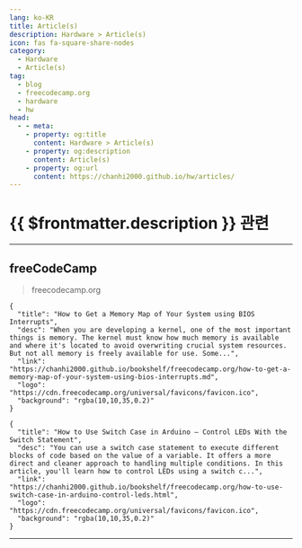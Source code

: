 ```yaml
---
lang: ko-KR
title: Article(s)
description: Hardware > Article(s)
icon: fas fa-square-share-nodes
category:
  - Hardware
  - Article(s)
tag:
  - blog
  - freecodecamp.org
  - hardware
  - hw
head:
  - - meta:
    - property: og:title
      content: Hardware > Article(s)
    - property: og:description
      content: Article(s)
    - property: og:url
      content: https://chanhi2000.github.io/hw/articles/
---
```


# {{ $frontmatter.description }} 관련

<SiteInfo
  name="freeCodeCamp Programming Tutorials: Python, JavaScript, Git & More"
  desc="Browse thousands of programming tutorials written by experts. Learn Web Development, Data Science, DevOps, Security, and get developer career advice."
  url="https://freecodecamp.org/news/"
  logo="https://cdn.freecodecamp.org/universal/favicons/favicon.ico"
  preview="https://cdn.freecodecamp.org/platform/universal/fcc_meta_1920X1080-indigo.png"/>

---

## <VPIcon icon="fa-brands fa-free-code-camp"/>freeCodeCamp

> freecodecamp.org

```component VPCard
{
  "title": "How to Get a Memory Map of Your System using BIOS Interrupts",
  "desc": "When you are developing a kernel, one of the most important things is memory. The kernel must know how much memory is available and where it's located to avoid overwriting crucial system resources. But not all memory is freely available for use. Some...",
  "link": "https://chanhi2000.github.io/bookshelf/freecodecamp.org/how-to-get-a-memory-map-of-your-system-using-bios-interrupts.md",
  "logo": "https://cdn.freecodecamp.org/universal/favicons/favicon.ico",
  "background": "rgba(10,10,35,0.2)"
}
```

```component VPCard
{
  "title": "How to Use Switch Case in Arduino – Control LEDs With the Switch Statement",
  "desc": "You can use a switch case statement to execute different blocks of code based on the value of a variable. It offers a more direct and cleaner approach to handling multiple conditions. In this article, you'll learn how to control LEDs using a switch c...",
  "link": "https://chanhi2000.github.io/bookshelf/freecodecamp.org/how-to-use-switch-case-in-arduino-control-leds.html",
  "logo": "https://cdn.freecodecamp.org/universal/favicons/favicon.ico",
  "background": "rgba(10,10,35,0.2)"
}
```

<!-- END: freecodecamp.org -->

---

<TagLinks />
